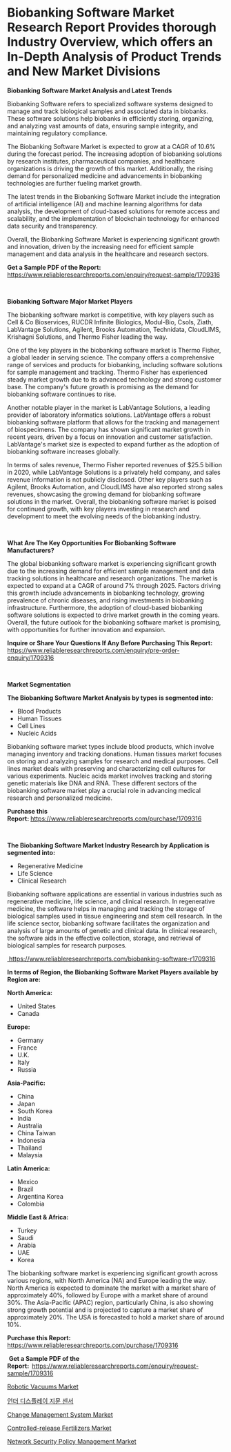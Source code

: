 <p><h1>Biobanking Software Market Research Report Provides thorough Industry Overview, which offers an In-Depth Analysis of Product Trends and New Market Divisions</h1></p><p><strong>Biobanking Software Market Analysis and Latest Trends</strong></p>
<p><p>Biobanking Software refers to specialized software systems designed to manage and track biological samples and associated data in biobanks. These software solutions help biobanks in efficiently storing, organizing, and analyzing vast amounts of data, ensuring sample integrity, and maintaining regulatory compliance.</p><p>The Biobanking Software Market is expected to grow at a CAGR of 10.6% during the forecast period. The increasing adoption of biobanking solutions by research institutes, pharmaceutical companies, and healthcare organizations is driving the growth of this market. Additionally, the rising demand for personalized medicine and advancements in biobanking technologies are further fueling market growth.</p><p>The latest trends in the Biobanking Software Market include the integration of artificial intelligence (AI) and machine learning algorithms for data analysis, the development of cloud-based solutions for remote access and scalability, and the implementation of blockchain technology for enhanced data security and transparency.</p><p>Overall, the Biobanking Software Market is experiencing significant growth and innovation, driven by the increasing need for efficient sample management and data analysis in the healthcare and research sectors.</p></p>
<p><strong>Get a Sample PDF of the Report:&nbsp;</strong> <a href="https://www.reliableresearchreports.com/enquiry/request-sample/1709316">https://www.reliableresearchreports.com/enquiry/request-sample/1709316</a></p>
<p>&nbsp;</p>
<p><strong>Biobanking Software Major Market Players</strong></p>
<p><p>The biobanking software market is competitive, with key players such as Cell & Co Bioservices, RUCDR Infinite Biologics, Modul-Bio, Csols, Ziath, LabVantage Solutions, Agilent, Brooks Automation, Technidata, CloudLIMS, Krishagni Solutions, and Thermo Fisher leading the way.</p><p>One of the key players in the biobanking software market is Thermo Fisher, a global leader in serving science. The company offers a comprehensive range of services and products for biobanking, including software solutions for sample management and tracking. Thermo Fisher has experienced steady market growth due to its advanced technology and strong customer base. The company's future growth is promising as the demand for biobanking software continues to rise.</p><p>Another notable player in the market is LabVantage Solutions, a leading provider of laboratory informatics solutions. LabVantage offers a robust biobanking software platform that allows for the tracking and management of biospecimens. The company has shown significant market growth in recent years, driven by a focus on innovation and customer satisfaction. LabVantage's market size is expected to expand further as the adoption of biobanking software increases globally.</p><p>In terms of sales revenue, Thermo Fisher reported revenues of $25.5 billion in 2020, while LabVantage Solutions is a privately held company, and sales revenue information is not publicly disclosed. Other key players such as Agilent, Brooks Automation, and CloudLIMS have also reported strong sales revenues, showcasing the growing demand for biobanking software solutions in the market. Overall, the biobanking software market is poised for continued growth, with key players investing in research and development to meet the evolving needs of the biobanking industry.</p></p>
<p>&nbsp;</p>
<p><strong>What Are The Key Opportunities For Biobanking Software Manufacturers?</strong></p>
<p><p>The global biobanking software market is experiencing significant growth due to the increasing demand for efficient sample management and data tracking solutions in healthcare and research organizations. The market is expected to expand at a CAGR of around 7% through 2025. Factors driving this growth include advancements in biobanking technology, growing prevalence of chronic diseases, and rising investments in biobanking infrastructure. Furthermore, the adoption of cloud-based biobanking software solutions is expected to drive market growth in the coming years. Overall, the future outlook for the biobanking software market is promising, with opportunities for further innovation and expansion.</p></p>
<p><strong>Inquire or Share Your Questions If Any Before Purchasing This Report:</strong> <a href="https://www.reliableresearchreports.com/enquiry/pre-order-enquiry/1709316">https://www.reliableresearchreports.com/enquiry/pre-order-enquiry/1709316</a></p>
<p>&nbsp;</p>
<p><strong>Market Segmentation</strong></p>
<p><strong>The Biobanking Software Market Analysis by types is segmented into:</strong></p>
<p><ul><li>Blood Products</li><li>Human Tissues</li><li>Cell Lines</li><li>Nucleic Acids</li></ul></p>
<p><p>Biobanking software market types include blood products, which involve managing inventory and tracking donations. Human tissues market focuses on storing and analyzing samples for research and medical purposes. Cell lines market deals with preserving and characterizing cell cultures for various experiments. Nucleic acids market involves tracking and storing genetic materials like DNA and RNA. These different sectors of the biobanking software market play a crucial role in advancing medical research and personalized medicine.</p></p>
<p><strong>Purchase this Report:&nbsp;</strong><a href="https://www.reliableresearchreports.com/purchase/1709316">https://www.reliableresearchreports.com/purchase/1709316</a></p>
<p>&nbsp;</p>
<p><strong>The Biobanking Software Market Industry Research by Application is segmented into:</strong></p>
<p><ul><li>Regenerative Medicine</li><li>Life Science</li><li>Clinical Research</li></ul></p>
<p><p>Biobanking software applications are essential in various industries such as regenerative medicine, life science, and clinical research. In regenerative medicine, the software helps in managing and tracking the storage of biological samples used in tissue engineering and stem cell research. In the life science sector, biobanking software facilitates the organization and analysis of large amounts of genetic and clinical data. In clinical research, the software aids in the effective collection, storage, and retrieval of biological samples for research purposes.</p></p>
<p><a href="https://www.reliableresearchreports.com/biobanking-software-r1709316">&nbsp;https://www.reliableresearchreports.com/biobanking-software-r1709316</a></p>
<p><strong>In terms of Region, the Biobanking Software Market Players available by Region are:</strong></p>
<p>
    <p> <strong> North America: </strong>
        <ul>
            <li>United States</li>
            <li>Canada</li>
        </ul>
        </p> 
    <p> <strong> Europe: </strong>
        <ul>
            <li>Germany</li>
            <li>France</li>
            <li>U.K.</li>
            <li>Italy</li>
            <li>Russia</li>
        </ul>
        </p> 
    <p> <strong> Asia-Pacific: </strong>
        <ul>
            <li>China</li>
            <li>Japan</li>
            <li>South Korea</li>
            <li>India</li>
            <li>Australia</li>
            <li>China Taiwan</li>
            <li>Indonesia</li>
            <li>Thailand</li>
            <li>Malaysia</li>
        </ul>
        </p> 
    <p> <strong> Latin America: </strong>
        <ul>
            <li>Mexico</li>
            <li>Brazil</li>
            <li>Argentina Korea</li>
            <li>Colombia</li>
        </ul>
        </p> 
    <p> <strong> Middle East & Africa: </strong>
        <ul>
            <li>Turkey</li>
            <li>Saudi</li>
            <li>Arabia</li>
            <li>UAE</li>
            <li>Korea</li>
        </ul>
    </p>
    </p>
<p><p>The biobanking software market is experiencing significant growth across various regions, with North America (NA) and Europe leading the way. North America is expected to dominate the market with a market share of approximately 40%, followed by Europe with a market share of around 30%. The Asia-Pacific (APAC) region, particularly China, is also showing strong growth potential and is projected to capture a market share of approximately 20%. The USA is forecasted to hold a market share of around 10%.</p></p>
<p><strong>Purchase this Report: </strong><a href="https://www.reliableresearchreports.com/purchase/1709316">https://www.reliableresearchreports.com/purchase/1709316</a></p>
<p>&nbsp;<strong>Get a Sample PDF of the Report:&nbsp;&nbsp;</strong><a href="https://www.reliableresearchreports.com/enquiry/request-sample/1709316">https://www.reliableresearchreports.com/enquiry/request-sample/1709316</a></p>
<p><strong></strong></p>
<p><p><a href="https://www.linkedin.com/pulse/robotic-vacuums-market-insights-players-forecast-till-j8aaf">Robotic Vacuums Market</a></p><p><a href="https://medium.com/@fosterfahey1971/%ED%99%94%EB%A9%B4-%EB%82%B4-%EC%A7%80%EB%AC%B8-%EC%84%BC%EC%84%9C-%EC%8B%9C%EC%9E%A5-%EC%8B%9C%EC%9E%A5-%EC%A0%90%EC%9C%A0%EC%9C%A8-%EC%8B%9C%EC%9E%A5-%EB%8F%99%ED%96%A5-%EB%B0%8F-%EB%AF%B8%EB%9E%98-%EC%84%B1%EC%9E%A5-%ED%83%90%EC%83%89-72cd22cac1b6">언더 디스플레이 지문 센서</a></p><p><a href="https://github.com/EunaWiegad2023/Market-Research-Report-List-1/blob/main/change-management-system-market.md">Change Management System Market</a></p><p><a href="https://www.linkedin.com/pulse/controlled-release-fertilizers-market-size-examines-its-ztxgf">Controlled-release Fertilizers Market</a></p><p><a href="https://github.com/edytherolanlouisejk1miz0wig/Market-Research-Report-List-2/blob/main/network-security-policy-management-market.md">Network Security Policy Management Market</a></p></p>